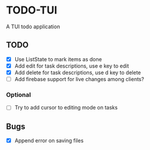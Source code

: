 # TODO-TUI
A TUI todo application

## TODO
- [x] Use ListState to mark items as done
- [x] Add edit for task descriptions, use e key to edit
- [x] Add delete for task descriptions, use d key to delete
- [ ] Add firebase support for live changes among clients?

### Optional
- [ ] Try to add cursor to editing mode on tasks

## Bugs

- [x] Append error on saving files
